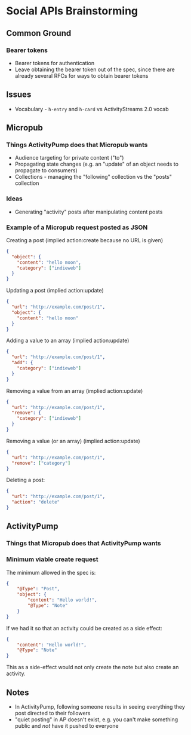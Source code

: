 # Social APIs Brainstorming

## Common Ground

### Bearer tokens
* Bearer tokens for authentication
* Leave obtaining the bearer token out of the spec, since there are already several RFCs for ways to obtain bearer tokens

## Issues

* Vocabulary - `h-entry` and `h-card` vs ActivityStreams 2.0 vocab


## Micropub

### Things ActivityPump does that Micropub wants
* Audience targeting for private content ("to")
* Propagating state changes (e.g. an "update" of an object needs to propagate to consumers)
* Collections - managing the "following" collection vs the "posts" collection

### Ideas
* Generating "activity" posts after manipulating content posts


### Example of a Micropub request posted as JSON

Creating a post (implied action:create because no URL is given)
```json
{
  "object": {
    "content": "hello moon",
    "category": ["indieweb"]
  }
}
```

Updating a post (implied action:update)

```json
{
  "url": "http://example.com/post/1",
  "object": {
    "content": "hello moon"
  }
}
```

Adding a value to an array (implied action:update)

```json
{
  "url": "http://example.com/post/1",
  "add": {
    "category": ["indieweb"]
  }
}
```

Removing a value from an array (implied action:update)

```json
{
  "url": "http://example.com/post/1",
  "remove": {
    "category": ["indieweb"]
  }
}
```

Removing a value (or an array) (implied action:update)

```json
{
  "url": "http://example.com/post/1",
  "remove": ["category"]
}
```

Deleting a post:

```json
{
  "url": "http://example.com/post/1",
  "action": "delete"
}
```

## ActivityPump

### Things that Micropub does that ActivityPump wants


### Minimum viable create request

The minimum allowed in the spec is:
```json
{
    "@Type": "Post",
    "object": {
        "content": "Hello world!",
        "@Type": "Note"
    }
}
```

If we had it so that an activity could be created as a side effect:
```json
{
    "content": "Hello world!",
    "@Type": "Note"
}
```
This as a side-effect would not only create the note but also create an
activity.

## Notes
* In ActivityPump, following someone results in seeing everything they post directed to their followers
* "quiet posting" in AP doesn't exist, e.g. you can't make something public and *not* have it pushed to everyone

